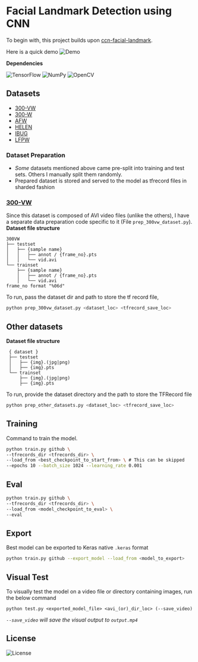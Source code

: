 # Facial Landmark Detection using CNN

To begin with, this project builds upon [ccn-facial-landmark](https://github.com/yinguobing/cnn-facial-landmark).

Here is a quick demo
![Demo](./demo.gif?raw=true)

**Dependencies**

![TensorFlow](https://img.shields.io/badge/TensorFlow-v2.16-blue)
![NumPy](https://img.shields.io/badge/NumPy-1.26-blue)
![OpenCV](https://img.shields.io/badge/OpenCV-4.9-blue)

## Datasets
- [300-VW](https://ibug.doc.ic.ac.uk/resources/300-VW/)
- [300-W](https://ibug.doc.ic.ac.uk/resources/300-W/)
- [AFW](https://www.ics.uci.edu/~xzhu/face/)
- [HELEN](http://www.ifp.illinois.edu/~vuongle2/helen/)
- [IBUG](https://ibug.doc.ic.ac.uk/resources/facial-point-annotations/)
- [LFPW](https://neerajkumar.org/databases/lfpw/)

### Dataset Preparation
- *Some* datasets mentioned above came pre-split into training and test sets. Others I manually split them randomly.
- Prepared dataset is stored and served to the model as tfrecord files in sharded fashion

### [300-VW](https://ibug.doc.ic.ac.uk/resources/300-VW/)
Since this dataset is composed of AVI video files (unlike the others), I have a separate data preparation code specific to it (File `prep_300vw_dataset.py`).
**Dataset file structure**
```
300VW
├── testset
│   ├── {sample name}
│   │   ├── annot / {frame_no}.pts
│   │   └── vid.avi
└── trainset
    ├── {sample name}
    │   ├── annot / {frame_no}.pts
    │   └── vid.avi
frame_no format "%06d"
```
To run, pass the dataset dir and path to store the tf record file,
```bash
python prep_300vw_dataset.py <dataset_loc> <tfrecord_save_loc>
```

## Other datasets
**Dataset file structure**
```
 { dataset }
 ├── testset
 │   ├── {img}.(jpg|png)
 │   ├── {img}.pts
 └── trainset
     ├── {img}.(jpg|png)
     ├── {img}.pts
```
To run, provide the dataset directory and the path to store the TFRecord file
```bash
python prep_other_datasets.py <dataset_loc> <tfrecord_save_loc>
```

## Training
Command to train the model.
```bash
python train.py github \
--tfrecords_dir <tfrecords_dir> \
--load_from <best_checkpoint_to_start_from> \ # This can be skipped
--epochs 10 --batch_size 1024 --learning_rate 0.001
```

## Eval
```bash
python train.py github \
--tfrecords_dir <tfrecords_dir> \
--load_from <model_checkpoint_to_eval> \
--eval
```

## Export
Best model can be exported to Keras native `.keras` format
```bash
python train.py github --export_model --load_from <model_to_export>
```

## Visual Test
To visually test the model on a video file or directory containing images, run the below command
```
python test.py <exported_model_file> <avi_(or)_dir_loc> (--save_video)
```
*`--save_video` will save the visual output to `output.mp4`*

## License
![License](https://img.shields.io/badge/GNU-v3.0-brightgreen)
